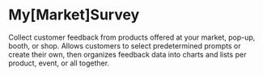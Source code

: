 # My[Market]Survey
Collect customer feedback from products offered at your market, pop-up, booth, or shop. Allows customers to select predetermined prompts or create their own, then organizes feedback data into charts and lists per product, event, or all together.
